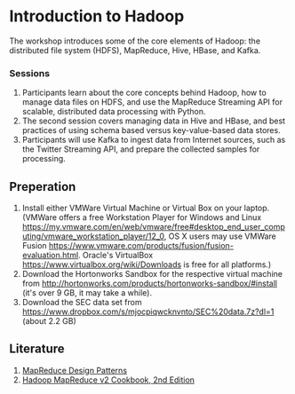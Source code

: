 # Introduction to Hadoop


The workshop introduces some of the core elements of Hadoop: the distributed file system (HDFS), MapReduce, Hive, HBase, and Kafka.

### Sessions
1. Participants learn about the core concepts behind Hadoop, how to manage data files on HDFS, and use the MapReduce Streaming API for scalable, distributed data processing with Python.
2. The second session covers managing data in Hive and HBase, and best practices of using schema based versus key-value-based data stores.
3. Participants will use Kafka to ingest data from Internet sources, such as the Twitter Streaming API, and prepare the collected samples for processing.

<!--
##Objectiv:
The workshop series offers a brief introduction to concepts of parallel distributed computing and the Hadoop universe. Participants will learn to navigate among the various tools, and to write programs for large scale data analysis. Examples will be provided in Python and R, knowledge of the Java programming language is not required.
-->

## Preperation
1. Install either VMWare Virtual Machine or Virtual Box on your laptop. (VMWare offers a free Workstation Player for Windows and Linux https://my.vmware.com/en/web/vmware/free#desktop_end_user_computing/vmware_workstation_player/12_0, OS X users may use VMWare Fusion https://www.vmware.com/products/fusion/fusion-evaluation.html. Oracle's VirtualBox https://www.virtualbox.org/wiki/Downloads is free for all platforms.)
2. Download the Hortonworks Sandbox for the respective virtual machine from http://hortonworks.com/products/hortonworks-sandbox/#install (it's over 9 GB, it may take a while).
3. Download the SEC data set from https://www.dropbox.com/s/mjocpiqwcknvnto/SEC%20data.7z?dl=1 (about 2.2 GB)


## Literature
1. [MapReduce Design Patterns](http://it-ebooks.info/book/1264/)
2. [Hadoop MapReduce v2 Cookbook, 2nd Edition](http://it-ebooks.info/book/4891/)
